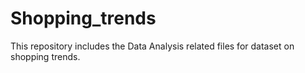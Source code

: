 # Shopping_trends
This repository includes the Data Analysis related files for dataset on shopping trends.

